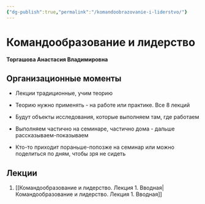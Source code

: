 ```yaml
---
{"dg-publish":true,"permalink":"/komandoobrazovanie-i-liderstvo/"}
---
```


# Командообразование и лидерство

**Торгашова Анастасия Владимировна**
## Организационные моменты

- Лекции традиционные, учим теорию
- Теорию нужно применять - на работе или практике. Все 8 лекций
- Будут объекты исследования, которые выполняем там, где работаем

- Выполняем частично на семинаре, частично дома - дальше рассказываем-показываем
- Кто-то приходит пораньше-попозже на семинар или можно поделиться по дням, чтобы зря не сидеть

## Лекции

1. [[Командообразование и лидерство. Лекция 1. Вводная\|Командообразование и лидерство. Лекция 1. Вводная]]